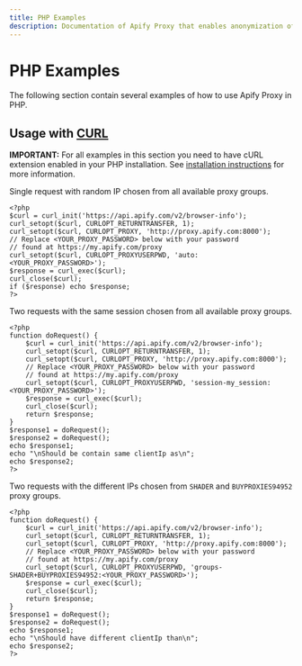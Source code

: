 ```yaml
---
title: PHP Examples
description: Documentation of Apify Proxy that enables anonymization of access to websites and IP rotation.
---
```


# [](#datacenter-proxy--php-examples)PHP Examples

The following section contain several examples of how to use Apify Proxy in PHP.

## Usage with [CURL](http://php.net/manual/en/book.curl.php)

**IMPORTANT:** For all examples in this section you need to have cURL extension enabled in your PHP installation. See [installation instructions](http://php.net/manual/en/curl.installation.php) for more information.

Single request with random IP chosen from all available proxy groups.

    <?php
    $curl = curl_init('https://api.apify.com/v2/browser-info');
    curl_setopt($curl, CURLOPT_RETURNTRANSFER, 1);
    curl_setopt($curl, CURLOPT_PROXY, 'http://proxy.apify.com:8000');
    // Replace <YOUR_PROXY_PASSWORD> below with your password
    // found at https://my.apify.com/proxy
    curl_setopt($curl, CURLOPT_PROXYUSERPWD, 'auto:<YOUR_PROXY_PASSWORD>');
    $response = curl_exec($curl);
    curl_close($curl);
    if ($response) echo $response;
    ?>

Two requests with the same session chosen from all available proxy groups.

    <?php
    function doRequest() {
        $curl = curl_init('https://api.apify.com/v2/browser-info');
        curl_setopt($curl, CURLOPT_RETURNTRANSFER, 1);
        curl_setopt($curl, CURLOPT_PROXY, 'http://proxy.apify.com:8000');
        // Replace <YOUR_PROXY_PASSWORD> below with your password
        // found at https://my.apify.com/proxy
        curl_setopt($curl, CURLOPT_PROXYUSERPWD, 'session-my_session:<YOUR_PROXY_PASSWORD>');
        $response = curl_exec($curl);
        curl_close($curl);
        return $response;
    }
    $response1 = doRequest();
    $response2 = doRequest();
    echo $response1;
    echo "\nShould be contain same clientIp as\n";
    echo $response2;
    ?>

Two requests with the different IPs chosen from `SHADER` and `BUYPROXIES94952` proxy groups.

    <?php
    function doRequest() {
        $curl = curl_init('https://api.apify.com/v2/browser-info');
        curl_setopt($curl, CURLOPT_RETURNTRANSFER, 1);
        curl_setopt($curl, CURLOPT_PROXY, 'http://proxy.apify.com:8000');
        // Replace <YOUR_PROXY_PASSWORD> below with your password
        // found at https://my.apify.com/proxy
        curl_setopt($curl, CURLOPT_PROXYUSERPWD, 'groups-SHADER+BUYPROXIES94952:<YOUR_PROXY_PASSWORD>');
        $response = curl_exec($curl);
        curl_close($curl);
        return $response;
    }
    $response1 = doRequest();
    $response2 = doRequest();
    echo $response1;
    echo "\nShould have different clientIp than\n";
    echo $response2;
    ?>
